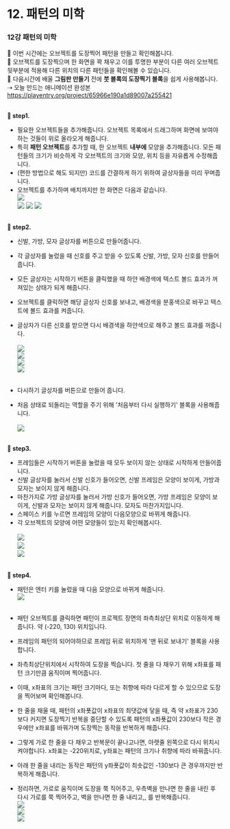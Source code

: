 # 12. 패턴의 미학
<h3>12강 패턴의 미학</h3>

🙂 이번 시간에는 오브젝트를 도장찍어 패턴을 만들고 확인해봅니다. <br>
🚩 오브젝트를 도장찍으며 한 화면을 꽉 채우고 이를 투명한 부분이 다른 여러 오브젝트 뒷부분에 적용해 다른 위치의 다른 패턴들을 확인해볼 수 있습니다.  <br>
🚩 다음시간에 배울 <b>그림판 만들기</b> 전에 <b>붓 블록의 도장찍기 블록</b>을 쉽게 사용해봅니다. <br>
⇢ 오늘 만드는 애니메이션 완성본<br>
<a href="https://playentry.org/project/65966e190a1d89007a255421"> https://playentry.org/project/65966e190a1d89007a255421 <br> <br>

<b>🧩 step1. </b> <br>
- 필요한 오브젝트들을 추가해줍니다. 오브젝트 목록에서 드래그하며 화면에 보여야하는 것들이 위로 올라오게 해줍니다.
- 특히 <b>패턴 오브젝트</b>를 추가할 때, 한 오브젝트 <b>내부에</b> 모양을 추가해줍니다. 모든 패턴들의 크기가 비슷하게 각 오브젝트의 크기와 모양, 위치 등을 자유롭게 수정해줍니다.
- (편한 방법으로 해도 되지만) 코드를 간결하게 하기 위하여 글상자들을 미리 꾸며줍니다.
- 오브젝트를 추가하며 배치까지만 한 화면은 다음과 같습니다. <br>
![](/img/12_패턴의미학/12_1.png)<br>
![](/img/12_패턴의미학/12_2.png)
![](/img/12_패턴의미학/12_3.png)
![](/img/12_패턴의미학/12_4.png)
<br><br>

<b>🧩 step2. </b> <br>
- 신발, 가방, 모자 글상자를 버튼으로 만들어줍니다.
- 각 글상자를 눌렀을 때 신호를 주고 받을 수 있도록 신발, 가방, 모자 신호를 만들어줍니다.
- 모든 글상자는 시작하기 버튼을 클릭했을 때 하얀 배경색에 텍스트 볼드 효과가 꺼져있는 상태가 되게 해줍니다.
- 오브젝트를 클릭하면 해당 글상자 신호를 보내고, 배경색을 분홍색으로 바꾸고 텍스트에 볼드 효과를 켜줍니다.
- 글상자가 다른 신호를 받으면 다시 배경색을 하얀색으로 해주고 볼드 효과를 꺼줍니다.<br><Br>
![](/img/12_패턴의미학/12_5.png)<br>
![](/img/12_패턴의미학/12_6.png)<br>
![](/img/12_패턴의미학/12_7.png)<br>
![](/img/12_패턴의미학/12_8.png)<br><br>

- 다시하기 글상자를 버튼으로 만들어 줍니다.
- 처음 상태로 되돌리는 역할을 주기 위해 '처음부터 다시 실행하기' 블록을 사용해줍니다.<br><br>
![](/img/12_패턴의미학/12_9.png)
<br><br>

<b>🧩 step3. </b> <br>
- 프레임들은 시작하기 버튼을 눌렀을 때 모두 보이지 않는 상태로 시작하게 만들어줍니다.
- 신발 글상자를 눌러서 신발 신호가 들어오면, 신발 프레임은 모양이 보이게, 가방과 모자는 보이지 않게 해줍니다.
- 마찬가지로 가방 글상자를 눌러서 가방 신호가 들어오면, 가방 프레임은 모양이 보이게, 신발과 모자는 보이지 않게 해줍니다. 모자도 마찬가지입니다.
- 스페이스 키를 누르면 프레임의 모양이 다음모양으로 바뀌게 해줍니다.
- 각 오브젝트의 모양에 어떤 모양들이 있는지 확인해봅시다.<br><br>
![](/img/12_패턴의미학/12_10.png)<br>
![](/img/12_패턴의미학/12_11.png)<br>
![](/img/12_패턴의미학/12_12.png)
<br><Br>

<b>🧩 step4. </b> <br>
- 패턴은 엔터 키를 눌렀을 때 다음 모양으로 바뀌게 해줍니다.<br>
![](/img/12_패턴의미학/12_13.png)
<br><Br>

- 패턴 오브젝트를 클릭하면 패턴이 프로젝트 장면의 좌측최상단 위치로 이동하게 해줍니다. 약 (-220, 130) 위치입니다.
- 프레임의 패턴의 되어야하므로 프레임 뒤로 위치하게 '맨 뒤로 보내기' 블록을 사용합니다.
- 좌측최상단위치에서 시작하여 도장을 찍습니다. 첫 줄을 다 채우기 위해 x좌표를 패턴 크기만큼 움직이며 찍어줍니다.
- 이때, x좌표의 크기는 패턴 크기마다, 또는 취향에 따라 다르게 할 수 있으므로 도장을 찍어보며 확인해봅니다.
- 한 줄을 채울 때, 패턴의 x좌푯값이 x좌표의 최댓값에 닿을 때, 즉 약 x좌표가 230보다 커지면 도장찍기 반복을 중단할 수 있도록 패턴의 x좌푯값이 230보다 작은 경우에만 x좌표를 바꿔가며 도장찍는 동작을 반복하게 해줍니다.
- 그렇게 가로 한 줄을 다 채우고 반복문이 끝나고나면, 아랫줄 왼쪽으로 다시 위치시켜야합니다. x좌표는 -220위치로, y좌표는 패턴의 크기나 취향에 따라 바꿔줍니다.
- 아래 한 줄을 내리는 동작은 패턴의 y좌푯값이 최솟값인 -130보다 큰 경우까지만 반복하게 해줍니다.
- 정리하면, 가로로 움직이며 도장을 쭉 직어주고, 우측벽을 만나면 한 줄을 내린 후 다시 가로를 쭉 찍어주고, 벽을 만나면 한 줄 내리고,, 를 반복해줍니다.<br>
![](/img/12_패턴의미학/12_14.png)<br>
![](/img/12_패턴의미학/12_15.png)<br>
![](/img/12_패턴의미학/12_16.png)